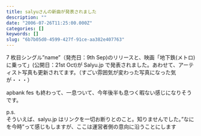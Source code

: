 ```yaml
---
title: salyuさんの新曲が発表されました
description: ""
date: "2006-07-26T11:25:00.000Z"
categories: []
keywords: []
slug: "6b7b05d0-4599-427f-91ce-aa382e407763"
---
```


7 枚目シングル”name”（発売日：9th Sep)のリリースと、映画「地下鉄(メトロ)に乗って」(公開日：21st Oct)が Salyu.jp で発表されました。あわせて、アーティスト写真も更新されてます。（すごい雰囲気が変わった写真になった気が・・・）

apbank fes も終わって、一息ついて、今年後半も息つく暇ない感じになりそうです。

p.s.  
そういえば、salyu.jp はリンクを一切お断りとのこと。知りませんでした。”なにを今時”って感じもしますが、ここは運営者側の意向に沿うことにします
